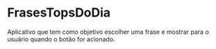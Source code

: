 # FrasesTopsDoDia
Aplicativo que tem como objetivo escolher uma frase e mostrar para o usuário quando o botão for acionado.
